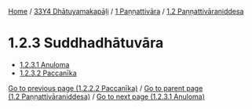 
[Home](/) / [33Y4 Dhātuyamakapāḷi](../...md) / [1 Paṇṇattivāra](...md) / [1.2 Paṇṇattivāraniddesa](../33Y4/1/1.2.md)

# 1.2.3 Suddhadhātuvāra

* [1.2.3.1 Anuloma](1.2.3/1.2.3.1.md)
* [1.2.3.2 Paccanīka](1.2.3/1.2.3.2.md)

[Go to previous page (1.2.2.2 Paccanīka)](1.2.2/1.2.2.2.md) / [Go to parent page (1.2 Paṇṇattivāraniddesa)](../33Y4/1/1.2.md) / [Go to next page (1.2.3.1 Anuloma)](1.2.3/1.2.3.1.md)


